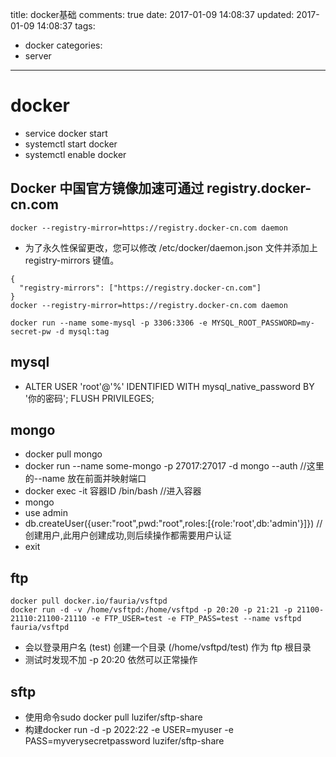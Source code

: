 title: docker基础
comments: true
date: 2017-01-09 14:08:37
updated: 2017-01-09 14:08:37
tags:
  - docker
categories:
  - server
---

# docker
- service docker start 
- systemctl start docker
- systemctl enable docker

## Docker 中国官方镜像加速可通过 registry.docker-cn.com 
`docker --registry-mirror=https://registry.docker-cn.com daemon`
- 为了永久性保留更改，您可以修改 /etc/docker/daemon.json 文件并添加上 registry-mirrors 键值。

```
{
  "registry-mirrors": ["https://registry.docker-cn.com"]
}
docker --registry-mirror=https://registry.docker-cn.com daemon

docker run --name some-mysql -p 3306:3306 -e MYSQL_ROOT_PASSWORD=my-secret-pw -d mysql:tag
```

## mysql
- ALTER USER 'root'@'%' IDENTIFIED WITH mysql_native_password BY '你的密码';
 FLUSH PRIVILEGES;

## mongo
- docker pull  mongo 
- docker run  --name some-mongo   -p 27017:27017   -d mongo   --auth     //这里的--name 放在前面并映射端口
- docker    exec  -it  容器ID   /bin/bash     //进入容器
- mongo  
- use admin
- db.createUser({user:"root",pwd:"root",roles:[{role:'root',db:'admin'}]})   //创建用户,此用户创建成功,则后续操作都需要用户认证
- exit  

## ftp

```
docker pull docker.io/fauria/vsftpd
docker run -d -v /home/vsftpd:/home/vsftpd -p 20:20 -p 21:21 -p 21100-21110:21100-21110 -e FTP_USER=test -e FTP_PASS=test --name vsftpd fauria/vsftpd
```
- 会以登录用户名 (test) 创建一个目录 (/home/vsftpd/test) 作为 ftp 根目录
- 测试时发现不加 -p 20:20 依然可以正常操作

## sftp
- 使用命令sudo docker pull luzifer/sftp-share
- 构建docker run -d -p 2022:22 -e USER=myuser -e PASS=myverysecretpassword luzifer/sftp-share